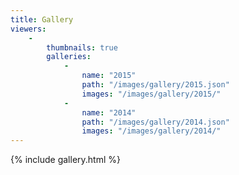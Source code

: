 ```yaml
---
title: Gallery
viewers:
    -
        thumbnails: true
        galleries: 
            -
                name: "2015"
                path: "/images/gallery/2015.json"
                images: "/images/gallery/2015/"
            -
                name: "2014"
                path: "/images/gallery/2014.json"
                images: "/images/gallery/2014/"
---
```

{% include gallery.html %}
